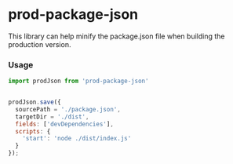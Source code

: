 # prod-package-json
This library can help minify the package.json file when building the production version.

### Usage
```js
import prodJson from 'prod-package-json'


prodJson.save({
  sourcePath = './package.json',
  targetDir = './dist',
  fields: ['devDependencies'],
  scripts: {
    'start': 'node ./dist/index.js'
  }
});
```

